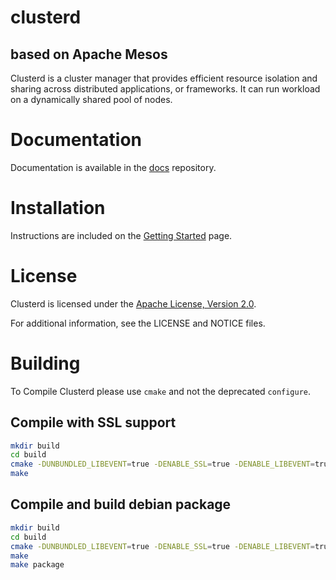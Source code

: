 # clusterd 
## based on Apache Mesos

Clusterd is a cluster manager that provides efficient resource isolation
and sharing across distributed applications, or frameworks. It can run 
workload on a dynamically shared pool of nodes.

# Documentation

Documentation is available in the [docs](https://github.com/m3scluster/clusterd-docs) repository. 

# Installation

Instructions are included on the [Getting Started](http://mesos.apache.org/getting-started/) page.

# License

Clusterd is licensed under the [Apache License, Version 2.0](http://www.apache.org/licenses/LICENSE-2.0).

For additional information, see the LICENSE and NOTICE files.

# Building

To Compile Clusterd please use `cmake` and not the deprecated `configure`.

## Compile with SSL support

```bash
mkdir build
cd build
cmake -DUNBUNDLED_LIBEVENT=true -DENABLE_SSL=true -DENABLE_LIBEVENT=true ../
make
```

## Compile and build debian package

```bash
mkdir build
cd build
cmake -DUNBUNDLED_LIBEVENT=true -DENABLE_SSL=true -DENABLE_LIBEVENT=true -DCMAKE_BUILD_TYPE=Release -DCPACK_BINARY_DEB=true ../
make
make package
```

